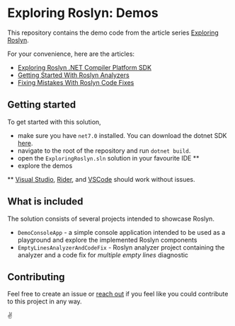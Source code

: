 # Exploring Roslyn: Demos

This repository contains the demo code from the article series [Exploring Roslyn](https://denace.dev/series/exploring-roslyn).

For your convenience, here are the articles:

- [Exploring Roslyn .NET Compiler Platform SDK](https://denace.dev/exploring-roslyn-net-compiler-platform-sdk)
- [Getting Started With Roslyn Analyzers](https://denace.dev/getting-started-with-roslyn-analyzers)
- [Fixing Mistakes With Roslyn Code Fixes](https://denace.dev/fixing-mistakes-with-roslyn-code-fixes)

## Getting started

To get started with this solution, 

- make sure you have `net7.0` installed. You can download the dotnet SDK [here](https://dotnet.microsoft.com/en-us/download/dotnet/7.0). 
- navigate to the root of the repository and run `dotnet build`.
- open the `ExploringRoslyn.sln` solution in your favourite IDE **
- explore the demos

** [Visual Studio](https://visualstudio.microsoft.com/vs/community/), [Rider](https://www.jetbrains.com/rider/download/), and [VSCode](https://code.visualstudio.com/download) should work without issues.

## What is included

The solution consists of several projects intended to showcase Roslyn.

- `DemoConsoleApp` - a simple console application intended to be used as a playground and explore the implemented Roslyn components
- `EmptyLinesAnalyzerAndCodeFix` - Roslyn analyzer project containing the analyzer and a code fix for *multiple empty lines* diagnostic

## Contributing

Feel free to create an issue or [reach out](mailto:denis.ekart@gmail.com) if you feel like you could contribute to this project in any way.

✌
